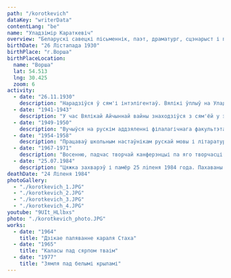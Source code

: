 ```yaml
---
path: "/korotkevich"
dataKey: "writerData"
contentLang: "be"
name: "Уладзімір Караткевіч"
overview: "Беларускі савецкі пісьменнік, паэт, драматург, сцэнарыст і публіцыст, класік беларускай літаратуры. З'яўляецца адной з найбольш яркіх фігур у беларускай літаратуры XX стагоддзя. Стаў першым беларускім пісьменнікам, які звярнуўся да жанру гістарычнага дэтэктыва."
birthDate: "26 Лістапада 1930"
birthPlace: "г.Ворша"
birthPlaceLocation:
  name: "Ворша"
  lat: 54.513
  lng: 30.425
  zoom: 6
activity:
  - date: "26.11.1930"
    description: "Нарадзіўся ў сям'і інтэлігентаў. Вялікі ўплыў на Уладзіміра аказаў дзед, бацька і маці, Васіль Юллианович Грынкевіч, даслужыўся да губернскага скарбніка."
  - date: "1941-1943"
    description: "У час Вялікай Айчыннай вайны знаходзіўся з сям'ёй у эвакуацыі ў Маскве, на Разанщыне, у ваколіцах Кунгура на Урале, пазней у Арэнбурзе і ў Кіеве."
  - date: "1949-1950"
    description: "Вучыўся на рускім аддзяленні філалагічнага факультэта КГУ імя Т.Г. Шаўчэнка. Затым у ім жа скончыў аспірантуру. Летам 1950 года, пасля першага курса філфака, у Оршы ім быў напісаны першы варыянт аповесці «Дзікае паляванне караля Стаха»."
  - date: "1954-1958"
    description: "Працаваў школьным настаўнікам рускай мовы і літаратуры ў вёсцы Лясовічы (Таращанскі раён Кіеўскай вобласці Украіны), а затым у родным горадзе, Воршы."
  - date: "1967-1971"
    description: "Восенню, падчас творчай канферэнцыі па яго творчасці ў Брэсце, Уладзімір пазнаёміўся з выкладчыцай Брэсцкага педагагічнага інстытута Валянцінай Браніславаўнай Нікіцінай, з якой 19 лютага 1971 г. яны і пажаніліся."
  - date: "25.07.1984"
    description: "Цяжка захварэў і памёр 25 лiпеня 1984 года. Пахаваны на Усходніх могілках у Мінску."
deathDate: "24 Ліпеня 1984"
photoGallery:
  - "./korotkevich_1.JPG"
  - "./korotkevich_2.JPG"
  - "./korotkevich_3.JPG"
  - "./korotkevich_4.JPG"
youtube: "9UIt_HLlbxs"
photo: "./korotkevich_photo.JPG"
works:
  - date: "1964"
    title: "Дзікае паляванне караля Стаха"
  - date: "1965"
    title: "Каласы пад сярпом тваім"
  - date: "1977"
    title: "Зямля пад белымі крыламі"
---
```

